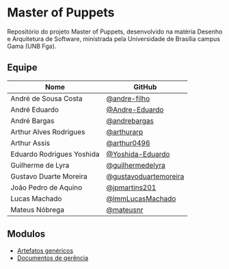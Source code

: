 # Master of Puppets

 Repositório do projeto Master of Puppets, desenvolvido na matéria Desenho e Arquitetura de Software, ministrada pela Universidade de Brasília campus Gama (UNB Fga).

## Equipe

| Nome | GitHub|
|--|--|
| André de Sousa Costa | [@andre-filho](https://github.com/andre-filho) |
| André Eduardo | [@Andre-Eduardo](https://github.com/Andre-Eduardo) |
| André Bargas | [@andrebargas](https://github.com/andrebargas) |
| Arthur Alves Rodrigues | [@arthurarp](https://github.com/arthurarp) |
| Arthur Assis | [@arthur0496](https://github.com/arthur0496) |
| Eduardo Rodrigues Yoshida | [@Yoshida-Eduardo](https://github.com/Yoshida-Eduardo) |
| Guilherme de Lyra | [@guilhermedelyra](https://github.com/guilhermedelyra) |
| Gustavo Duarte Moreira | [@gustavoduartemoreira](https://github.com/gustavoduartemoreira) |
| João Pedro de Aquino | [@jpmartins201](https://github.com/jpmartins201) |
| Lucas Machado | [@lmmLucasMachado](https://github.com/lmmLucasMachado) |
| Mateus Nóbrega | [@mateusnr](https://github.com/mateusnr) |





## Modulos

- [Artefatos genéricos](./modulo1/index.md)
- [Documentos de gerência](./gerencia/index.md)
